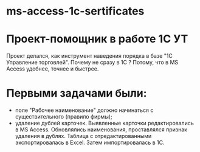 # ms-access-1c-sertificates
# Проект-помощник в работе 1С УТ
Проект делался, как инструмент наведения порядка в базе "1С Управление торговлей".
Почему не сразу в 1С ? Потому, что в MS Access удобнее, точнее и быстрее.
# Первыми задачами были:
- поле "Рабочее наименование" должно начинаться с существительного (правило фирмы);
- удаление дублей карточек.
Выявленные карточки редактировались в MS Access. Обновлялись наименования, проставлялся признак удаления в дублях. Таблица с отредактированными экспортировалась в Excel. Затем импортировалась в 1С.
